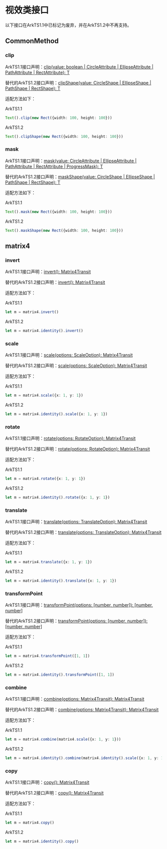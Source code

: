 # 视效类接口

以下接口在ArkTS1.1中已标记为废弃，并在ArkTS1.2中不再支持。

## CommonMethod

### clip
ArkTS1.1接口声明：[clip(value: boolean | CircleAttribute | EllipseAttribute | PathAttribute | RectAttribute): T](../reference/apis-arkui/arkui-ts/ts-universal-attributes-sharp-clipping.md#clipdeprecated)

替代的ArkTS1.2接口声明：[clipShape(value: CircleShape | EllipseShape | PathShape | RectShape): T](../reference/apis-arkui/arkui-ts/ts-universal-attributes-sharp-clipping.md#clipshape12)

适配方法如下：

ArkTS1.1

```ts
Text().clip(new Rect({width: 100, height: 100}))
```

ArkTS1.2

```ts
Text().clipShape(new Rect({width: 100, height: 100}))
```


### mask
ArkTS1.1接口声明：[mask(value: CircleAttribute | EllipseAttribute | PathAttribute | RectAttribute | ProgressMask): T](../reference/apis-arkui/arkui-ts/ts-universal-attributes-sharp-clipping.md#maskdeprecated)

替代的ArkTS1.2接口声明：[maskShape(value: CircleShape | EllipseShape | PathShape | RectShape): T](../reference/apis-arkui/arkui-ts/ts-universal-attributes-sharp-clipping.md#maskshape12)

适配方法如下：

ArkTS1.1

```ts
Text().mask(new Rect({width: 100, height: 100}))
```

ArkTS1.2

```ts
Text().maskShape(new Rect({width: 100, height: 100}))
```


## matrix4

### invert

ArkTS1.1接口声明：[invert(): Matrix4Transit](../reference/apis-arkui/js-apis-matrix4.md#matrix4invertdeprecated)

替代的ArkTS1.2接口声明：[invert(): Matrix4Transit](../reference/apis-arkui/js-apis-matrix4.md#invert)

适配方法如下：

ArkTS1.1

```ts
let m = matrix4.invert()
```

ArkTS1.2

```ts
let m = matrix4.identity().invert()
```


### scale

ArkTS1.1接口声明：[scale(options: ScaleOption): Matrix4Transit](../reference/apis-arkui/js-apis-matrix4.md#matrix4scaledeprecated)

替代的ArkTS1.2接口声明：[scale(options: ScaleOption): Matrix4Transit](../reference/apis-arkui/js-apis-matrix4.md#scale)

适配方法如下：

ArkTS1.1

```ts
let m = matrix4.scale({x: 1, y: 1})
```

ArkTS1.2

```ts
let m = matrix4.identity().scale({x: 1, y: 1})
```


### rotate

ArkTS1.1接口声明：[rotate(options: RotateOption): Matrix4Transit](../reference/apis-arkui/js-apis-matrix4.md#matrix4rotatedeprecated)

替代的ArkTS1.2接口声明：[rotate(options: RotateOption): Matrix4Transit](../reference/apis-arkui/js-apis-matrix4.md#scale)

适配方法如下：

ArkTS1.1

```ts
let m = matrix4.rotate({x: 1, y: 1})
```

ArkTS1.2

```ts
let m = matrix4.identity().rotate({x: 1, y: 1})
```


### translate

ArkTS1.1接口声明：[translate(options: TranslateOption): Matrix4Transit](../reference/apis-arkui/js-apis-matrix4.md#matrix4translatedeprecated)

替代的ArkTS1.2接口声明：[translate(options: TranslateOption): Matrix4Transit](../reference/apis-arkui/js-apis-matrix4.md#translate)

适配方法如下：

ArkTS1.1

```ts
let m = matrix4.translate({x: 1, y: 1})
```

ArkTS1.2

```ts
let m = matrix4.identity().translate({x: 1, y: 1})
```


### transformPoint

ArkTS1.1接口声明：[transformPoint(options: [number, number]): [number, number]](../reference/apis-arkui/js-apis-matrix4.md#matrix4transformpointdeprecated)

替代的ArkTS1.2接口声明：[transformPoint(options: [number, number]): [number, number]](../reference/apis-arkui/js-apis-matrix4.md#transformpoint)

适配方法如下：

ArkTS1.1

```ts
let m = matrix4.transformPoint([1, 1])
```

ArkTS1.2

```ts
let m = matrix4.identity().transformPoint([1, 1])
```


### combine

ArkTS1.1接口声明：[combine(options: Matrix4Transit): Matrix4Transit](../reference/apis-arkui/js-apis-matrix4.md#matrix4combinedeprecated)

替代的ArkTS1.2接口声明：[combine(options: Matrix4Transit): Matrix4Transit](../reference/apis-arkui/js-apis-matrix4.md#combine)

适配方法如下：

ArkTS1.1

```ts
let m = matrix4.combine(matrix4.scale({x: 1, y: 1}))
```

ArkTS1.2

```ts
let m = matrix4.identity().combine(matrix4.identity().scale({x: 1, y: 1}))
```


### copy
ArkTS1.1接口声明：[copy(): Matrix4Transit](../reference/apis-arkui/js-apis-matrix4.md#matrix4copydeprecated)

替代的ArkTS1.2接口声明：[copy(): Matrix4Transit](../reference/apis-arkui/js-apis-matrix4.md#copy)

适配方法如下：

ArkTS1.1

```ts
let m = matrix4.copy()
```

ArkTS1.2

```ts
let m = matrix4.identity().copy()
```